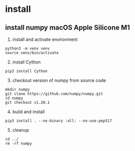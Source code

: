 # install


## install numpy macOS Apple Silicone M1

1. install and activate environment
```shell
python3 -m venv venv
source venv/bin/activate
```
2. install Cython
```shell
pip3 install Cython
```
3. checkout version of numpy from source code
```shell
mkdir numpy
git clone https://github.com/numpy/numpy.git
cd numpy
git checkout v1.20.1
```
4. build and install
```shell
pip3 install . --no-binary :all: --no-use-pep517
```
5. cleanup
```shell
cd ../
rm -rf numpy
```
